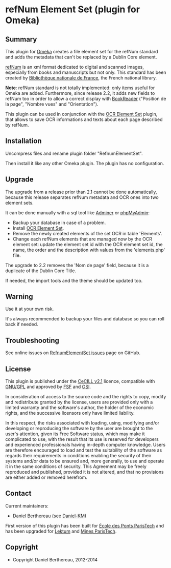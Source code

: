 refNum Element Set (plugin for Omeka)
=====================================


Summary
-------

This plugin for [Omeka] creates a file element set for the refNum standard and
adds the metadata that can't be replaced by a Dublin Core element.

[refNum] is an xml format dedicated to digital and scanned images,
especially from books and manuscripts but not only. This standard has been
created by [Bibliothèque nationale de France], the French national library.

**Note**: refNum standard is not totally implemented: only items useful for
Omeka are added. Furthermore, since release 2.2, it adds new fields to refNum
too in order to allow a correct display with [BookReader] ("Position de la page",
"Nombre vues" and "Orientation").

This plugin can be used in conjunction with the [OCR Element Set] plugin, that
allows to save OCR informations and texts about each page described by refNum.


Installation
------------

Uncompress files and rename plugin folder "RefnumElementSet".

Then install it like any other Omeka plugin. The plugin has no configuration.


Upgrade
-------

The upgrade from a release prior than 2.1 cannot be done automatically, because
this release separates refNum metadata and OCR ones into two element sets.

It can be done manually with a sql tool like [Adminer] or [phpMyAdmin]:
- Backup your database in case of a problem.
- Install [OCR Element Set].
- Remove the newly created elements of the set OCR in table 'Elements'.
- Change each refNum elements that are managed now by the OCR element set:
update the element set id with the OCR element set id, the name, the order and
the description with values from the 'elements.php' file.

The upgrade to 2.2 removes the 'Nom de page' field, because it is a duplicate
of the Dublin Core Title.

If needed, the import tools and the theme should be updated too.


Warning
-------

Use it at your own risk.

It's always recommended to backup your files and database so you can roll back
if needed.


Troubleshooting
---------------

See online issues on [RefnumElementSet issues] page on GitHub.


License
-------

This plugin is published under the [CeCILL v2.1] licence, compatible with
[GNU/GPL] and approved by [FSF] and [OSI].

In consideration of access to the source code and the rights to copy, modify and
redistribute granted by the license, users are provided only with a limited
warranty and the software's author, the holder of the economic rights, and the
successive licensors only have limited liability.

In this respect, the risks associated with loading, using, modifying and/or
developing or reproducing the software by the user are brought to the user's
attention, given its Free Software status, which may make it complicated to use,
with the result that its use is reserved for developers and experienced
professionals having in-depth computer knowledge. Users are therefore encouraged
to load and test the suitability of the software as regards their requirements
in conditions enabling the security of their systems and/or data to be ensured
and, more generally, to use and operate it in the same conditions of security.
This Agreement may be freely reproduced and published, provided it is not
altered, and that no provisions are either added or removed herefrom.


Contact
-------

Current maintainers:

* Daniel Berthereau (see [Daniel-KM])

First version of this plugin has been built for [École des Ponts ParisTech]
and has been upgraded for [Lektum] and [Mines ParisTech].


Copyright
---------

* Copyright Daniel Berthereau, 2012-2014


[Omeka]: https://omeka.org
[refNum]: http://bibnum.bnf.fr/refNum
[Bibliothèque nationale de France]: http://www.bnf.fr
[RefnumElementSet issues]: https://github.com/Daniel-KM/RefnumElementSet/issues
[adminer]: http://www.adminer.org
[phpMyAdmin]: http://www.phpmyadmin.net
[OCR Element Set]: https://github.com/Daniel-KM/OcrElementSet
[BookReader]: https://github.com/Daniel-KM/BookReader
[CeCILL v2.1]: http://www.cecill.info/licences/Licence_CeCILL_V2.1-en.html
[GNU/GPL]: https://www.gnu.org/licenses/gpl-3.0.html "GNU/GPL v3"
[FSF]: https://www.fsf.org
[OSI]: http://opensource.org
[Daniel-KM]: https://github.com/Daniel-KM "Daniel Berthereau"
[École des Ponts ParisTech]: http://bibliotheque.enpc.fr
[Lektum]: http://www.lektum.com
[Mines ParisTech]: http://bib.mines-paristech.fr

